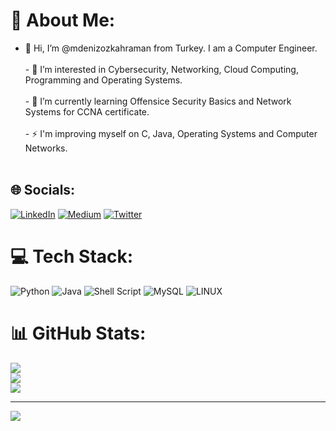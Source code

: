 # 💫 About Me:
- 👋 Hi, I’m @mdenizozkahraman from Turkey. I am a Computer Engineer.<br><br>- 👀 I’m interested in Cybersecurity, Networking, Cloud Computing, Programming and Operating Systems.<br><br>- 🌱 I’m currently learning Offensice Security Basics and Network Systems for CCNA certificate.<br><br>- ⚡ I'm improving myself on C, Java, Operating Systems and Computer Networks.<br><br>


## 🌐 Socials:
[![LinkedIn](https://img.shields.io/badge/LinkedIn-%230077B5.svg?logo=linkedin&logoColor=white)](https://linkedin.com/in/mdenizozkahraman) [![Medium](https://img.shields.io/badge/Medium-12100E?logo=medium&logoColor=white)](https://medium.com/@mehmetdenizozkahraman) [![Twitter](https://img.shields.io/badge/Twitter-%231DA1F2.svg?logo=Twitter&logoColor=white)](https://twitter.com/denizozkahraman) 

# 💻 Tech Stack:
![Python](https://img.shields.io/badge/python-3670A0?style=flat&logo=python&logoColor=ffdd54) ![Java](https://img.shields.io/badge/java-%23ED8B00.svg?style=flat&logo=java&logoColor=white) ![Shell Script](https://img.shields.io/badge/shell_script-%23121011.svg?style=flat&logo=gnu-bash&logoColor=white) ![MySQL](https://img.shields.io/badge/mysql-%2300f.svg?style=flat&logo=mysql&logoColor=white) ![LINUX](https://img.shields.io/badge/Linux-FCC624?style=flat&logo=linux&logoColor=black)
# 📊 GitHub Stats:
![](https://github-readme-stats.vercel.app/api?username=mdenizozkahraman&theme=dark&hide_border=false&include_all_commits=true&count_private=true)<br/>
![](https://github-readme-streak-stats.herokuapp.com/?user=mdenizozkahraman&theme=dark&hide_border=false)<br/>
![](https://github-readme-stats.vercel.app/api/top-langs/?username=mdenizozkahraman&theme=dark&hide_border=false&include_all_commits=true&count_private=true&layout=compact)



---
[![](https://visitcount.itsvg.in/api?id=mdenizozkahraman&icon=5&color=12)](https://visitcount.itsvg.in)

